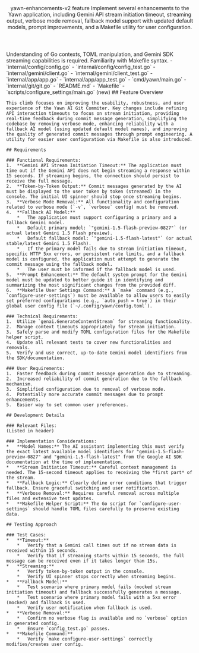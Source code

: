 <Climb>
  <header>
    <id>yawn-enhancements-v2</id>
    <type>feature</type>
    <description>Implement several enhancements to the Yawn application, including Gemini API stream initiation timeout, streaming output, verbose mode removal, fallback model support with updated default models, prompt improvements, and a Makefile utility for user configuration.</description>
  </header>
  <newDependencies></newDependencies>
  <prerequisitChanges>Understanding of Go contexts, TOML manipulation, and Gemini SDK streaming capabilities is required. Familiarity with Makefile syntax.</prerequisitChanges>
  <relevantFiles>
    - `internal/config/config.go`
    - `internal/config/config_test.go`
    - `internal/gemini/client.go`
    - `internal/gemini/client_test.go`
    - `internal/app/app.go`
    - `internal/app/app_test.go`
    - `cmd/yawn/main.go`
    - `internal/git/git.go`
    - `README.md`
    - `Makefile`
    - `scripts/configure_settings/main.go` (new)
  </relevantFiles>
  <everythingElse>
    ## Feature Overview

    This climb focuses on improving the usability, robustness, and user experience of the Yawn AI Git Commiter. Key changes include refining API interaction timeouts to focus on stream initiation, providing real-time feedback during commit message generation, simplifying the codebase by removing verbose mode, enhancing reliability with a fallback AI model (using updated default model names), and improving the quality of generated commit messages through prompt engineering. A utility for easier user configuration via Makefile is also introduced.

    ## Requirements

    ### Functional Requirements:
    1.  **Gemini API Stream Initiation Timeout:** The application must time out if the Gemini API does not begin streaming a response within 15 seconds. If streaming begins, the connection should persist to receive the full message.
    2.  **Token-by-Token Output:** Commit messages generated by the AI must be displayed to the user token by token (streamed) in the console. The initial UI spinner should stop once streaming begins.
    3.  **Verbose Mode Removal:** All functionality and configuration related to verbose mode (`-v`, `verbose` config) must be removed.
    4.  **Fallback AI Model:**
        *   The application must support configuring a primary and a fallback Gemini model.
        *   Default primary model: `"gemini-1.5-flash-preview-0827"` (or actual latest Gemini 1.5 Flash preview).
        *   Default fallback model: `"gemini-1.5-flash-latest"` (or actual stable/latest Gemini 1.5 Flash).
        *   If the primary model fails due to stream initiation timeout, specific HTTP 5xx errors, or persistent rate limits, and a fallback model is configured, the application must attempt to generate the commit message using the fallback model.
        *   The user must be informed if the fallback model is used.
    5.  **Prompt Enhancement:** The default system prompt for the Gemini model must be updated to better guide it in identifying and summarizing the most significant changes from the provided diff.
    6.  **Makefile User Settings Command:** A `make` command (e.g., `configure-user-settings`) must be available to allow users to easily set preferred configurations (e.g., `auto_push = true`) in their global user config file (`~/.config/yawn/config.toml`).

    ### Technical Requirements:
    1.  Utilize `genai.GenerateContentStream` for streaming functionality.
    2.  Manage context timeouts appropriately for stream initiation.
    3.  Safely parse and modify TOML configuration files for the Makefile helper script.
    4.  Update all relevant tests to cover new functionalities and removals.
    5.  Verify and use correct, up-to-date Gemini model identifiers from the SDK/documentation.

    ### User Requirements:
    1.  Faster feedback during commit message generation due to streaming.
    2.  Increased reliability of commit generation due to the fallback mechanism.
    3.  Simplified configuration due to removal of verbose mode.
    4.  Potentially more accurate commit messages due to prompt enhancements.
    5.  Easier way to set common user preferences.

    ## Development Details

    ### Relevant Files:
    (Listed in header)

    ### Implementation Considerations:
    *   **Model Names:** The AI assistant implementing this must verify the exact latest available model identifiers for "gemini-1.5-flash-preview-0827" and "gemini-1.5-flash-latest" from the Google AI SDK documentation at the time of implementation.
    *   **Stream Initiation Timeout:** Careful context management is needed. The 15-second timeout applies to receiving the *first part* of the stream.
    *   **Fallback Logic:** Clearly define error conditions that trigger fallback. Ensure graceful switching and user notification.
    *   **Verbose Removal:** Requires careful removal across multiple files and extensive test updates.
    *   **Makefile Helper Script:** The Go script for `configure-user-settings` should handle TOML files carefully to preserve existing data.

    ## Testing Approach

    ### Test Cases:
    *   **Timeout:**
        *   Verify that a Gemini call times out if no stream data is received within 15 seconds.
        *   Verify that if streaming starts within 15 seconds, the full message can be received even if it takes longer than 15s.
    *   **Streaming:**
        *   Verify token-by-token output in the console.
        *   Verify UI spinner stops correctly when streaming begins.
    *   **Fallback Model:**
        *   Test scenario where primary model fails (mocked stream initiation timeout) and fallback successfully generates a message.
        *   Test scenario where primary model fails with a 5xx error (mocked) and fallback is used.
        *   Verify user notification when fallback is used.
    *   **Verbose Removal:**
        *   Confirm no verbose flag is available and no `verbose` option in generated config.
        *   Ensure `config_test.go` passes.
    *   **Makefile Command:**
        *   Verify `make configure-user-settings` correctly modifies/creates user config.
  </everythingElse>
</Climb>